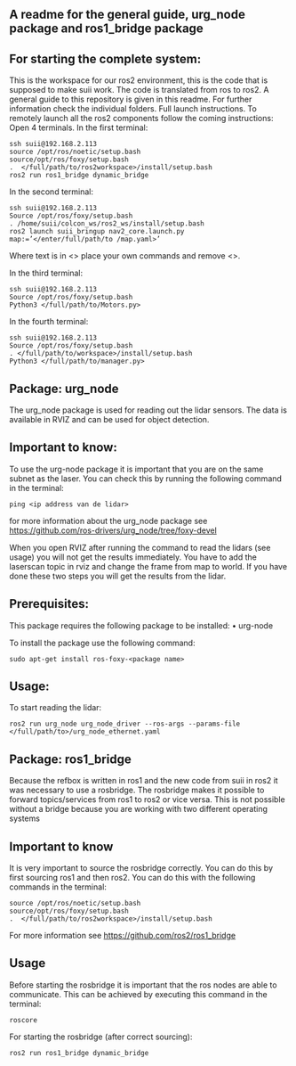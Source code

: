 ## A readme for the general guide, urg_node package and ros1_bridge package

## For starting the complete system:

This is the workspace for our ros2 environment, this is the code that is supposed to make suii work. The code is translated from ros to ros2. A general guide to this repository is given in this readme. For further information check the individual folders.
Full launch instructions.
To remotely launch all the ros2 components follow the coming instructions:
Open 4 terminals.
In the first terminal:

```
ssh suii@192.168.2.113
source /opt/ros/noetic/setup.bash
source/opt/ros/foxy/setup.bash
.  </full/path/to/ros2workspace>/install/setup.bash
ros2 run ros1_bridge dynamic_bridge
```

In the second terminal:
```
ssh suii@192.168.2.113
Source /opt/ros/foxy/setup.bash
. /home/suii/colcon_ws/ros2_ws/install/setup.bash
ros2 launch suii_bringup nav2_core.launch.py map:=’</enter/full/path/to /map.yaml>’
```
Where text is in <> place your own commands and remove <>.

In the third terminal:
```
ssh suii@192.168.2.113
Source /opt/ros/foxy/setup.bash
Python3 </full/path/to/Motors.py>
```

In the fourth terminal:
```
ssh suii@192.168.2.113
Source /opt/ros/foxy/setup.bash
. </full/path/to/workspace>/install/setup.bash
Python3 </full/path/to/manager.py>
```




## Package: urg_node

The urg_node package is used for reading out the lidar sensors. The data is available in RVIZ and can be used for object detection. 

## Important to know:

To use the urg-node package it is important that you are on the same subnet as the laser. You can check this by running the following command in the terminal:
```
ping <ip address van de lidar>
```

for more information about the urg_node package see https://github.com/ros-drivers/urg_node/tree/foxy-devel 

When you open RVIZ after running the command to read the lidars (see usage) you will not get the results immediately. You have to add the laserscan topic in rviz and change the frame from map to world. If you have done these two steps you will get the results from the lidar. 

## Prerequisites:

This package requires the following package to be installed:
•	urg-node

To install the package use the following command: 
```
sudo apt-get install ros-foxy-<package name>
```

## Usage:

To start reading the lidar:
```
ros2 run urg_node urg_node_driver --ros-args --params-file </full/path/to>/urg_node_ethernet.yaml
```

## Package: ros1_bridge

Because the refbox is written in ros1 and the new code from suii in ros2 it was necessary to use a rosbridge. The rosbridge makes it possible to forward topics/services from ros1 to ros2 or vice versa. This is not possible without a bridge because you are working with two different operating systems 

## Important to know

It is very important to source the rosbridge correctly. You can do this by first sourcing ros1 and then ros2. You can do this with the following commands in the terminal:
```
source /opt/ros/noetic/setup.bash
source/opt/ros/foxy/setup.bash
.  </full/path/to/ros2workspace>/install/setup.bash
```

For more information see https://github.com/ros2/ros1_bridge 

## Usage
Before starting the rosbridge it is important that the ros nodes are able to communicate. This can be achieved by executing this command in the terminal:
```
roscore
```
For starting the rosbridge (after correct sourcing):
```
ros2 run ros1_bridge dynamic_bridge
```
